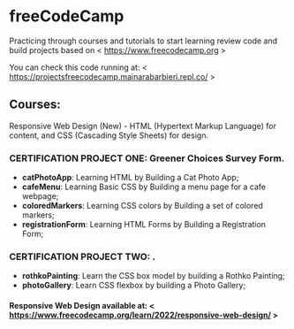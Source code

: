 # freeCodeCamp
Practicing through courses and tutorials to start learning review code and build projects based on &lt; https://www.freecodecamp.org &gt;

You can check this code running at: &lt; https://projectsfreecodecamp.mainarabarbieri.repl.co/ &gt;

## Courses:
Responsive Web Design (New) - HTML (Hypertext Markup Language) for content, and CSS (Cascading Style Sheets) for design.

 ### CERTIFICATION PROJECT ONE: Greener Choices Survey Form.
  - __catPhotoApp__: Learning HTML by Building a Cat Photo App;
  - __cafeMenu__: Learning Basic CSS by Building a menu page for a cafe webpage;
  - __coloredMarkers__: Learning CSS colors by Building a set of colored markers;
  - __registrationForm__: Learning HTML Forms by Building a Registration Form;

 ### CERTIFICATION PROJECT TWO: .
  - __rothkoPainting__: Learn the CSS box model by building a Rothko Painting;
  - __photoGallery__: Learn CSS flexbox by building a Photo Gallery;
 

#### Responsive Web Design available at: &lt; https://www.freecodecamp.org/learn/2022/responsive-web-design/ &gt;
  
